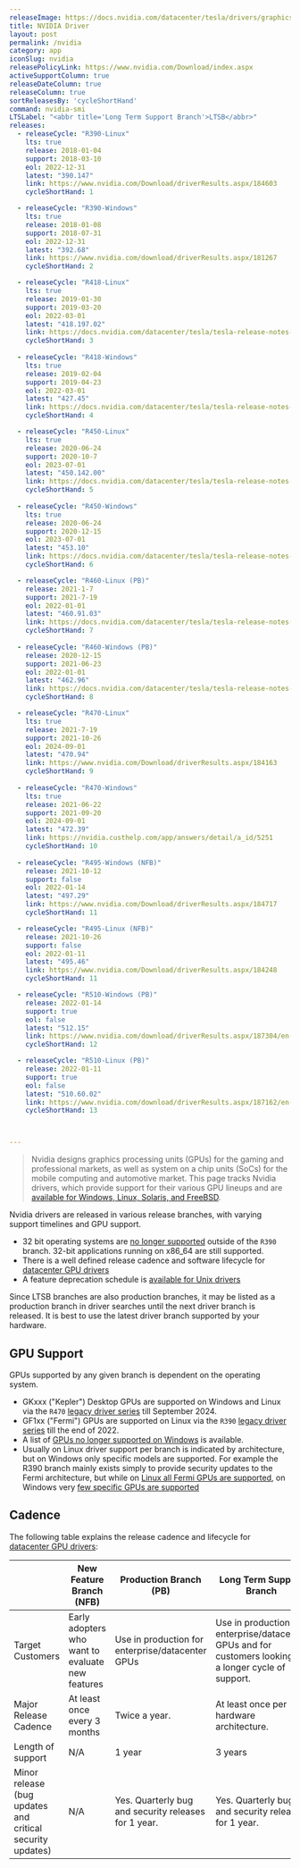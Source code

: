 ```yaml
---
releaseImage: https://docs.nvidia.com/datacenter/tesla/drivers/graphics/driver-branches-overview.png
title: NVIDIA Driver
layout: post
permalink: /nvidia
category: app
iconSlug: nvidia
releasePolicyLink: https://www.nvidia.com/Download/index.aspx
activeSupportColumn: true
releaseDateColumn: true
releaseColumn: true
sortReleasesBy: 'cycleShortHand'
command: nvidia-smi
LTSLabel: "<abbr title='Long Term Support Branch'>LTSB</abbr>"
releases:
  - releaseCycle: "R390-Linux"
    lts: true
    release: 2018-01-04
    support: 2018-03-10
    eol: 2022-12-31
    latest: "390.147"
    link: https://www.nvidia.com/Download/driverResults.aspx/184603
    cycleShortHand: 1

  - releaseCycle: "R390-Windows"
    lts: true
    release: 2018-01-08
    support: 2018-07-31
    eol: 2022-12-31
    latest: "392.68"
    link: https://www.nvidia.com/download/driverResults.aspx/181267
    cycleShortHand: 2

  - releaseCycle: "R418-Linux"
    lts: true
    release: 2019-01-30
    support: 2019-03-20
    eol: 2022-03-01
    latest: "418.197.02"
    link: https://docs.nvidia.com/datacenter/tesla/tesla-release-notes-418-19702/
    cycleShortHand: 3
    
  - releaseCycle: "R418-Windows"
    lts: true
    release: 2019-02-04
    support: 2019-04-23
    eol: 2022-03-01
    latest: "427.45"
    link: https://docs.nvidia.com/datacenter/tesla/tesla-release-notes-418-19702/
    cycleShortHand: 4

  - releaseCycle: "R450-Linux"
    lts: true
    release: 2020-06-24
    support: 2020-10-7
    eol: 2023-07-01
    latest: "450.142.00"
    link: https://docs.nvidia.com/datacenter/tesla/tesla-release-notes-450-142-00/
    cycleShortHand: 5
    
  - releaseCycle: "R450-Windows"
    lts: true
    release: 2020-06-24
    support: 2020-12-15
    eol: 2023-07-01
    latest: "453.10"
    link: https://docs.nvidia.com/datacenter/tesla/tesla-release-notes-450-142-00/
    cycleShortHand: 6

  - releaseCycle: "R460-Linux (PB)"
    release: 2021-1-7
    support: 2021-7-19
    eol: 2022-01-01
    latest: "460.91.03"
    link: https://docs.nvidia.com/datacenter/tesla/tesla-release-notes-460-91-03/
    cycleShortHand: 7
    
  - releaseCycle: "R460-Windows (PB)"
    release: 2020-12-15
    support: 2021-06-23
    eol: 2022-01-01
    latest: "462.96"
    link: https://docs.nvidia.com/datacenter/tesla/tesla-release-notes-460-91-03/
    cycleShortHand: 8

  - releaseCycle: "R470-Linux"
    lts: true
    release: 2021-7-19
    support: 2021-10-26
    eol: 2024-09-01
    latest: "470.94"
    link: https://www.nvidia.com/Download/driverResults.aspx/184163
    cycleShortHand: 9
    
  - releaseCycle: "R470-Windows"
    lts: true
    release: 2021-06-22
    support: 2021-09-20
    eol: 2024-09-01
    latest: "472.39"
    link: https://nvidia.custhelp.com/app/answers/detail/a_id/5251
    cycleShortHand: 10
    
  - releaseCycle: "R495-Windows (NFB)"
    release: 2021-10-12
    support: false
    eol: 2022-01-14
    latest: "497.29" 
    link: https://www.nvidia.com/Download/driverResults.aspx/184717
    cycleShortHand: 11

  - releaseCycle: "R495-Linux (NFB)"
    release: 2021-10-26
    support: false
    eol: 2022-01-11
    latest: "495.46"
    link: https://www.nvidia.com/Download/driverResults.aspx/184248
    cycleShortHand: 11

  - releaseCycle: "R510-Windows (PB)"
    release: 2022-01-14
    support: true
    eol: false
    latest: "512.15" 
    link: https://www.nvidia.com/download/driverResults.aspx/187304/en-us
    cycleShortHand: 12

  - releaseCycle: "R510-Linux (PB)"
    release: 2022-01-11
    support: true
    eol: false
    latest: "510.60.02"
    link: https://www.nvidia.com/download/driverResults.aspx/187162/en-us
    cycleShortHand: 13



---
```


> Nvidia designs graphics processing units (GPUs) for the gaming and professional markets, as well as system on a chip units (SoCs) for the mobile computing and automotive market. This page tracks Nvidia drivers, which provide support for their various GPU lineups and are [available for Windows, Linux, Solaris, and FreeBSD](https://www.nvidia.com/Download/index.aspx).

Nvidia drivers are released in various release branches, with varying support timelines and GPU support.

- 32 bit operating systems are [no longer supported](https://nvidia.custhelp.com/app/answers/detail/a_id/4604) outside of the `R390` branch. 32-bit applications running on x86_64 are still supported.
- There is a well defined release cadence and software lifecycle for [datacenter GPU drivers](https://docs.nvidia.com/datacenter/tesla/drivers/#lifecycle)
- A feature deprecation schedule is [available for Unix drivers](https://forums.developer.nvidia.com/t/unix-graphics-feature-deprecation-schedule/60588)

Since LTSB branches are also production branches, it  may be listed as a production branch in driver searches until the next driver branch is released. It is best to use the latest driver branch supported by your hardware.

## GPU Support

GPUs supported by any given branch is dependent on the operating system.

- GKxxx ("Kepler") Desktop GPUs are supported on Windows and Linux via the `R470` [legacy driver series](https://nvidia.custhelp.com/app/answers/detail/a_id/5202/kw/kepler%20support) till September 2024.
- GF1xx ("Fermi") GPUs are supported on Linux via the `R390` [legacy driver series](https://nvidia.custhelp.com/app/answers/detail/a_id/3142/~/support-timeframes-for-unix-legacy-gpu-releases) till the end of 2022.
- A list of [GPUs no longer supported on Windows](https://nvidia.custhelp.com/app/answers/detail/a_id/3473) is available.
- Usually on Linux driver support per branch is indicated by architecture, but on Windows only specific models are supported. For example the R390 branch mainly exists simply to provide security updates to the Fermi architecture, but while on [Linux all Fermi GPUs are supported](http://us.download.nvidia.com/XFree86/Linux-x86_64/390.144/README/supportedchips.html), on Windows very [few specific GPUs are supported](https://uk.download.nvidia.com/Windows/Quadro_Certified/392.65/392.65-win10-quadro-release-notes.pdf)

## Cadence

The following table explains the release cadence and lifecycle for [datacenter GPU drivers](https://docs.nvidia.com/datacenter/tesla/drivers/#lifecycle):

|   | New Feature Branch (NFB) | Production Branch (PB) | Long Term Support Branch|
|---|---|---|---|
| Target Customers | Early adopters who want to evaluate new features | Use in production for enterprise/datacenter GPUs | Use in production for enterprise/datacenter GPUs and for customers looking for a longer cycle of support.  |
| Major Release Cadence | At least once every 3 months | Twice a year. | At least once per hardware architecture. |
| Length of support | N/A | 1 year | 3 years |
| Minor release (bug updates and critical security updates) | N/A | Yes. Quarterly bug and security releases for 1 year. | Yes. Quarterly bug and security releases for 1 year. |
